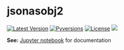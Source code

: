 # jsonasobj2
[![Latest Version](https://img.shields.io/pypi/pyversions/jsonasobj2.svg)](https://pypi.python.org/pypi/jsonasobj2)
[![Pyversions](https://img.shields.io/pypi/v/jsonasobj2.svg)](https://pypi.python.org/pypi/jsonasobj2) 
[![License](https://pypip.in/license/jsonasobj2/badge.svg)](https://pypi.python.org/pypi/jsonasobj2/)
![](https://github.com/hsolbrig/jsonasobj2/workflows/Build/badge.svg)

**See:** [Jupyter notebook](notebooks/readme.ipynb) for documentation
